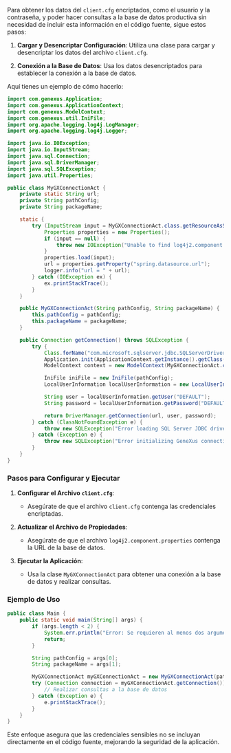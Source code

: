 Para obtener los datos del `client.cfg` encriptados, como el usuario y la contraseña, y poder hacer consultas a la base de datos productiva sin necesidad de incluir esta información en el código fuente, sigue estos pasos:

1. **Cargar y Desencriptar Configuración**: Utiliza una clase para cargar y desencriptar los datos del archivo `client.cfg`.

2. **Conexión a la Base de Datos**: Usa los datos desencriptados para establecer la conexión a la base de datos.

Aquí tienes un ejemplo de cómo hacerlo:

```java
import com.genexus.Application;
import com.genexus.ApplicationContext;
import com.genexus.ModelContext;
import com.genexus.util.IniFile;
import org.apache.logging.log4j.LogManager;
import org.apache.logging.log4j.Logger;

import java.io.IOException;
import java.io.InputStream;
import java.sql.Connection;
import java.sql.DriverManager;
import java.sql.SQLException;
import java.util.Properties;

public class MyGXConnectionAct {
    private static String url;
    private String pathConfig;
    private String packageName;

    static {
        try (InputStream input = MyGXConnectionAct.class.getResourceAsStream("/log4j2.component.properties")) {
            Properties properties = new Properties();
            if (input == null) {
                throw new IOException("Unable to find log4j2.component.properties");
            }
            properties.load(input);
            url = properties.getProperty("spring.datasource.url");
            logger.info("url = " + url);
        } catch (IOException ex) {
            ex.printStackTrace();
        }
    }

    public MyGXConnectionAct(String pathConfig, String packageName) {
        this.pathConfig = pathConfig;
        this.packageName = packageName;
    }

    public Connection getConnection() throws SQLException {
        try {
            Class.forName("com.microsoft.sqlserver.jdbc.SQLServerDriver");
            Application.init(ApplicationContext.getInstance().getClass());
            ModelContext context = new ModelContext(MyGXConnectionAct.class);

            IniFile iniFile = new IniFile(pathConfig);
            LocalUserInformation localUserInformation = new LocalUserInformation(new com.genexus.db.Namespace(packageName, iniFile));

            String user = localUserInformation.getUser("DEFAULT");
            String password = localUserInformation.getPassword("DEFAULT");

            return DriverManager.getConnection(url, user, password);
        } catch (ClassNotFoundException e) {
            throw new SQLException("Error loading SQL Server JDBC driver", e);
        } catch (Exception e) {
            throw new SQLException("Error initializing GeneXus connection", e);
        }
    }
}
```

### Pasos para Configurar y Ejecutar

1. **Configurar el Archivo `client.cfg`**:
   - Asegúrate de que el archivo `client.cfg` contenga las credenciales encriptadas.

2. **Actualizar el Archivo de Propiedades**:
   - Asegúrate de que el archivo `log4j2.component.properties` contenga la URL de la base de datos.

3. **Ejecutar la Aplicación**:
   - Usa la clase `MyGXConnectionAct` para obtener una conexión a la base de datos y realizar consultas.

### Ejemplo de Uso

```java
public class Main {
    public static void main(String[] args) {
        if (args.length < 2) {
            System.err.println("Error: Se requieren al menos dos argumentos.");
            return;
        }

        String pathConfig = args[0];
        String packageName = args[1];

        MyGXConnectionAct myGXConnectionAct = new MyGXConnectionAct(pathConfig, packageName);
        try (Connection connection = myGXConnectionAct.getConnection()) {
            // Realizar consultas a la base de datos
        } catch (Exception e) {
            e.printStackTrace();
        }
    }
}
```

Este enfoque asegura que las credenciales sensibles no se incluyan directamente en el código fuente, mejorando la seguridad de la aplicación.
